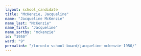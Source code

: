 ```yaml
---
layout: school_candidate
title: "McKenzie, Jacqueline"
name: "Jacqueline McKenzie"
name_last: "McKenzie"
name_first: "Jacqueline"
name_sortby: "mckenzie"
id: "1950"
ward: "9"
permalink: "/toronto-school-board/jacqueline-mckenzie-1950/"
---
```

